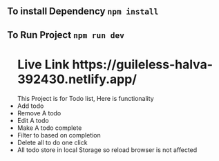 <h2> To install Dependency <code>npm install</code></h2>
<h2> To Run Project <code>npm run dev</code></h2>
<ul>
<h1> Live Link https://guileless-halva-392430.netlify.app/ </h1>
This Project is for Todo list, Here is functionality
<li>Add todo</li>
<li>Remove A todo</li>
<li>Edit A todo</li>
<li>Make A todo complete</li>
<li>Filter to based on completion</li>
<li>Delete all to do one click</li>
<li>All todo store in local Storage so reload browser is not affected</li>
</ul>
